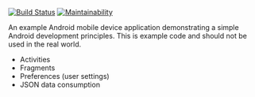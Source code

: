 [![Build Status](https://travis-ci.org/matthewsommer/popular_movies.svg?branch=master)](https://travis-ci.org/matthewsommer/popular_movies)
 [![Maintainability](https://api.codeclimate.com/v1/badges/90b3674d13215324e25d/maintainability)](https://codeclimate.com/github/matthewsommer/popular_movies/maintainability)

An example Android mobile device application demonstrating a simple Android development principles. This is example code and should not be used
in the real world.

* Activities
* Fragments
* Preferences (user settings)
* JSON data consumption